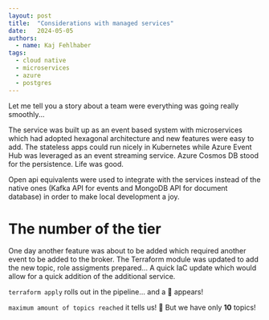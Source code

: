 ```yaml
---
layout: post
title:  "Considerations with managed services" 
date:   2024-05-05
authors:
  - name: Kaj Fehlhaber
tags: 
  - cloud native
  - microservices
  - azure
  - postgres
---
```


Let me tell you a story about a team were everything was going really smoothly...

The service was built up as an event based system with microservices which had adopted hexagonal architecture and
new features were easy to add.
The stateless apps could run nicely in Kubernetes while Azure Event Hub was leveraged as an event streaming
service. Azure Cosmos DB stood for the persistence. Life was good.

Open api equivalents were used to integrate with the services instead of the native ones (Kafka
API for events and MongoDB API for document database) in order to make local development a joy.

# The number of the tier
One day another feature was about to be added which required another event to be added to the
broker. The Terraform module was updated to add the new topic, role assigments prepared... A quick
IaC update which would allow for a quick addition of the additional service.

`terraform apply` rolls out in the pipeline... and a 🔴 appears!

`maximum amount of topics reached` it tells us! 🤯 But we have only **10** topics!


